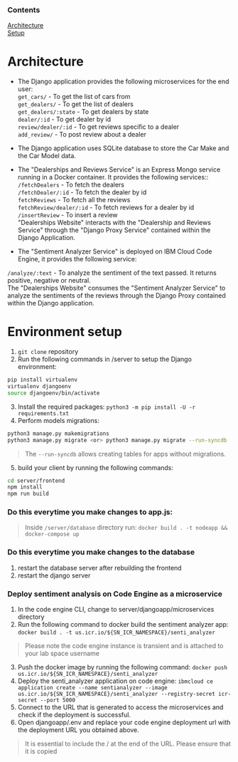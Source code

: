 ### Contents
[Architecture](#architecture)  
[Setup](#environment-setup)  

# Architecture
- The Django application provides the following microservices for the end user:  
`get_cars/` - To get the list of cars from  
`get_dealers/` - To get the list of dealers  
`get_dealers/:state` - To get dealers by state  
`dealer/:id` - To get dealer by id  
`review/dealer/:id` - To get reviews specific to a dealer  
`add_review/` - To post review about a dealer  

- The Django application uses SQLite database to store the Car Make and the Car Model data.  

- The "Dealerships and Reviews Service" is an Express Mongo service running in a Docker container. It provides the following services::  
`/fetchDealers` - To fetch the dealers  
`/fetchDealer/:id` - To fetch the dealer by id  
`fetchReviews` - To fetch all the reviews  
`fetchReview/dealer/:id` - To fetch reviews for a dealer by id  
`/insertReview` - To insert a review  
"Dealerships Website" interacts with the "Dealership and Reviews Service" through the "Django Proxy Service" contained within the Django Application.  

- The "Sentiment Analyzer Service" is deployed on IBM Cloud Code Engine, it provides the following service:  

`/analyze/:text` - To analyze the sentiment of the text passed. It returns positive, negative or neutral.  
The "Dealerships Website" consumes the "Sentiment Analyzer Service" to analyze the sentiments of the reviews through the Django Proxy contained within the Django application.  

# Environment setup
1. `git clone` repository
2. Run the following commands in /server to setup the Django environment:
```bash
pip install virtualenv
virtualenv djangoenv
source djangoenv/bin/activate
```
3. Install the required packages:
`python3 -m pip install -U -r requirements.txt`
4. Perform models migrations:
```bash
python3 manage.py makemigrations
python3 manage.py migrate <or> python3 manage.py migrate --run-syncdb
```
>The `--run-syncdb` allows creating tables for apps without migrations.  
5. build your client by running the following commands:
```bash
cd server/frontend
npm install
npm run build
```
### Do this everytime you make changes to app.js:
>Inside `/server/database` directory run: `docker build . -t nodeapp && docker-compose up`

### Do this everytime you make changes to the database
1. restart the database server after rebuilding the frontend
2. restart the django server

### Deploy sentiment analysis on Code Engine as a microservice
1. In the code engine CLI, change to server/djangoapp/microservices directory
2. Run the following command to docker build the sentiment analyzer app: `docker build . -t us.icr.io/${SN_ICR_NAMESPACE}/senti_analyzer`
>Please note the code engine instance is transient and is attached to your lab space username
3. Push the docker image by running the following command: `docker push us.icr.io/${SN_ICR_NAMESPACE}/senti_analyzer`
4. Deploy the senti_analyzer application on code engine: `ibmcloud ce application create --name sentianalyzer --image us.icr.io/${SN_ICR_NAMESPACE}/senti_analyzer --registry-secret icr-secret --port 5000`
5. Connect to the URL that is generated to access the microservices and check if the deployment is successful.
6. Open djangoapp/.env and replace your code engine deployment url with the deployment URL you obtained above.
>It is essential to include the / at the end of the URL. Please ensure that it is copied
